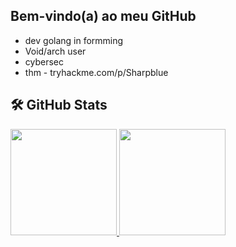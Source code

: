## Bem-vindo(a) ao meu GitHub

- dev golang in formming
- Void/arch user
- cybersec
- thm - tryhackme.com/p/Sharpblue

## 🛠️ GitHub Stats

<div>
  <a href="https://github.com/SharpBluexd">
  <img height="170" src="https://github-readme-stats.vercel.app/api?username=SharpBluexd&show_icons=true&theme=white&include_all_commits=true&count_private=true"/>
  <img height="170" src="https://github-readme-stats.vercel.app/api/top-langs/?username=SharpBluexd&layout=compact&langs_count=16&theme=white"/>
</div>


    
